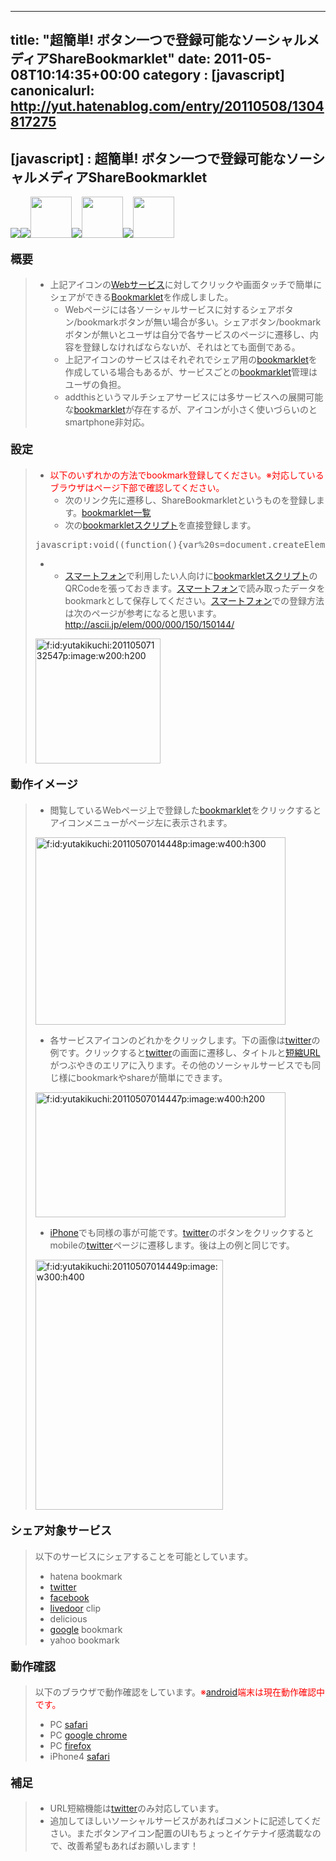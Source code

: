 
---
title: "超簡単! ボタン一つで登録可能なソーシャルメディアShareBookmarklet"
date: 2011-05-08T10:14:35+00:00
category : [javascript]
canonicalurl: http://yut.hatenablog.com/entry/20110508/1304817275
---

## [javascript] : 超簡単! ボタン一つで登録可能なソーシャルメディアShareBookmarklet

<p><img src='http://mobiles-proxy.appspot.com/statics/images/share/hatena.gif' /><img src='http://mobiles-proxy.appspot.com/statics/images/share/twitter.gif' /><img src='http://mobiles-proxy.appspot.com/statics/images/share/facebook_48.png' width=66 height=66 /><img src='http://mobiles-proxy.appspot.com/statics/images/share/livedoor.gif' /><img src='http://mobiles-proxy.appspot.com/statics/images/share/delicious.gif' width=66 height=66/><img src='http://mobiles-proxy.appspot.com/statics/images/share/google.gif' /><img src='http://mobiles-proxy.appspot.com/statics/images/share/yahoo_48.png' width=66 height=66 /></p><p></p>

<div class="section">
<h4><span class="deco" style="font-size:large;">概要</span></h4>

<blockquote>
    
<ul>
<li>上記アイコンの<a class="keyword" href="http://d.hatena.ne.jp/keyword/Web%A5%B5%A1%BC%A5%D3%A5%B9">Webサービス</a>に対してクリックや画面タッチで簡単にシェアができる<a class="keyword" href="http://d.hatena.ne.jp/keyword/Bookmarklet">Bookmarklet</a>を作成しました。
<ul>
<li>Webページには各ソーシャルサービスに対するシェアボタン/bookmarkボタンが無い場合が多い。シェアボタン/bookmarkボタンが無いとユーザは自分で各サービスのページに遷移し、内容を登録しなければならないが、それはとても面倒である。</li>
<li>上記アイコンのサービスはそれぞれでシェア用の<a class="keyword" href="http://d.hatena.ne.jp/keyword/bookmarklet">bookmarklet</a>を作成している場合もあるが、サービスごとの<a class="keyword" href="http://d.hatena.ne.jp/keyword/bookmarklet">bookmarklet</a>管理はユーザの負担。</li>
<li>addthisというマルチシェアサービスには多サービスへの展開可能な<a class="keyword" href="http://d.hatena.ne.jp/keyword/bookmarklet">bookmarklet</a>が存在するが、アイコンが小さく使いづらいのとsmartphone非対応。</li>
</ul></li>
</ul>
</blockquote>

</div>
<div class="section">
<h4><span class="deco" style="font-size:large;">設定</span></h4>

<blockquote>
    
<ul>
<li><span class="deco" style="color:#FF0000;">以下のいずれかの方法でbookmark登録してください。※対応しているブラウザはページ下部で確認してください。</span>
<ul>
<li>次のリンク先に遷移し、ShareBookmarkletというものを登録します。<a href="http://mobiles-proxy.appspot.com/bookmarklet">bookmarklet一覧</a></li>
<li>次の<a class="keyword" href="http://d.hatena.ne.jp/keyword/bookmarklet">bookmarklet</a><a class="keyword" href="http://d.hatena.ne.jp/keyword/%A5%B9%A5%AF%A5%EA%A5%D7%A5%C8">スクリプト</a>を直接登録します。</li>
</ul></li>
</ul><pre class="hljs javascript" data-lang="javascript" data-unlink>javascript:void((<span class="synIdentifier">function</span>()<span class="synIdentifier">{var</span>%20s=<span class="synStatement">document</span>.createElement(<span class="synConstant">'script'</span>);s.setAttribute(<span class="synConstant">'src'</span>,<span class="synConstant">'http://mobiles-proxy.appspot.com/statics/js/multishare.js'</span>);s.setAttribute(<span class="synConstant">'id'</span>,<span class="synConstant">'multishare'</span>);<span class="synStatement">document</span>.body.appendChild(s)<span class="synIdentifier">}</span>)())
</pre>
<ul>
<li>
<ul>
<li><a class="keyword" href="http://d.hatena.ne.jp/keyword/%A5%B9%A5%DE%A1%BC%A5%C8%A5%D5%A5%A9%A5%F3">スマートフォン</a>で利用したい人向けに<a class="keyword" href="http://d.hatena.ne.jp/keyword/bookmarklet">bookmarklet</a><a class="keyword" href="http://d.hatena.ne.jp/keyword/%A5%B9%A5%AF%A5%EA%A5%D7%A5%C8">スクリプト</a>のQRCodeを張っておきます。<a class="keyword" href="http://d.hatena.ne.jp/keyword/%A5%B9%A5%DE%A1%BC%A5%C8%A5%D5%A5%A9%A5%F3">スマートフォン</a>で読み取ったデータをbookmarkとして保存してください。<a class="keyword" href="http://d.hatena.ne.jp/keyword/%A5%B9%A5%DE%A1%BC%A5%C8%A5%D5%A5%A9%A5%F3">スマートフォン</a>での登録方法は次のページが参考になると思います。<a href="http://ascii.jp/elem/000/000/150/150144/">http://ascii.jp/elem/000/000/150/150144/</a></li>
</ul></li>
</ul><p><span itemscope itemtype="http://schema.org/Photograph"><a href="http://f.hatena.ne.jp/yutakikuchi/20110507132547" class="hatena-fotolife" itemprop="url"><img src="http://cdn-ak.f.st-hatena.com/images/fotolife/y/yutakikuchi/20110507/20110507132547.png" alt="f:id:yutakikuchi:20110507132547p:image:w200:h200" title="f:id:yutakikuchi:20110507132547p:image:w200:h200" class="hatena-fotolife" style="width:200px;height:200px" itemprop="image"></a></span></p>

</blockquote>

</div>
<div class="section">
<h4><span class="deco" style="font-size:large;">動作イメージ</span></h4>

<blockquote>
    
<ul>
<li>閲覧しているWebページ上で登録した<a class="keyword" href="http://d.hatena.ne.jp/keyword/bookmarklet">bookmarklet</a>をクリックするとアイコンメニューがページ左に表示されます。</li>
</ul><p><span itemscope itemtype="http://schema.org/Photograph"><a href="http://f.hatena.ne.jp/yutakikuchi/20110507014448" class="hatena-fotolife" itemprop="url"><img src="http://cdn-ak.f.st-hatena.com/images/fotolife/y/yutakikuchi/20110507/20110507014448.png" alt="f:id:yutakikuchi:20110507014448p:image:w400:h300" title="f:id:yutakikuchi:20110507014448p:image:w400:h300" class="hatena-fotolife" style="width:400px;height:300px" itemprop="image"></a></span></p>

<ul>
<li>各サービスアイコンのどれかをクリックします。下の画像は<a class="keyword" href="http://d.hatena.ne.jp/keyword/twitter">twitter</a>の例です。クリックすると<a class="keyword" href="http://d.hatena.ne.jp/keyword/twitter">twitter</a>の画面に遷移し、タイトルと<a class="keyword" href="http://d.hatena.ne.jp/keyword/%C3%BB%BD%CCURL">短縮URL</a>がつぶやきのエリアに入ります。その他のソーシャルサービスでも同じ様にbookmarkやshareが簡単にできます。</li>
</ul><p><span itemscope itemtype="http://schema.org/Photograph"><a href="http://f.hatena.ne.jp/yutakikuchi/20110507014447" class="hatena-fotolife" itemprop="url"><img src="http://cdn-ak.f.st-hatena.com/images/fotolife/y/yutakikuchi/20110507/20110507014447.png" alt="f:id:yutakikuchi:20110507014447p:image:w400:h200" title="f:id:yutakikuchi:20110507014447p:image:w400:h200" class="hatena-fotolife" style="width:400px;height:200px" itemprop="image"></a></span></p>

<ul>
<li><a class="keyword" href="http://d.hatena.ne.jp/keyword/iPhone">iPhone</a>でも同様の事が可能です。<a class="keyword" href="http://d.hatena.ne.jp/keyword/twitter">twitter</a>のボタンをクリックするとmobileの<a class="keyword" href="http://d.hatena.ne.jp/keyword/twitter">twitter</a>ページに遷移します。後は上の例と同じです。</li>
</ul><p><span itemscope itemtype="http://schema.org/Photograph"><a href="http://f.hatena.ne.jp/yutakikuchi/20110507014449" class="hatena-fotolife" itemprop="url"><img src="http://cdn-ak.f.st-hatena.com/images/fotolife/y/yutakikuchi/20110507/20110507014449.png" alt="f:id:yutakikuchi:20110507014449p:image:w300:h400" title="f:id:yutakikuchi:20110507014449p:image:w300:h400" class="hatena-fotolife" style="width:300px;height:400px" itemprop="image"></a></span></p>

</blockquote>

</div>
<div class="section">
<h4><span class="deco" style="font-size:large;">シェア対象サービス</span></h4>

<blockquote>
    <p>以下のサービスにシェアすることを可能としています。</p>

<ul>
<li>hatena bookmark</li>
<li><a class="keyword" href="http://d.hatena.ne.jp/keyword/twitter">twitter</a></li>
<li><a class="keyword" href="http://d.hatena.ne.jp/keyword/facebook">facebook</a></li>
<li><a class="keyword" href="http://d.hatena.ne.jp/keyword/livedoor">livedoor</a> clip</li>
<li>delicious</li>
<li><a class="keyword" href="http://d.hatena.ne.jp/keyword/google">google</a> bookmark</li>
<li>yahoo bookmark</li>
</ul>
</blockquote>

</div>
<div class="section">
<h4><span class="deco" style="font-size:large;">動作確認</span></h4>

<blockquote>
    <p>以下のブラウザで動作確認をしています。<span class="deco" style="color:#FF0000;">※<a class="keyword" href="http://d.hatena.ne.jp/keyword/android">android</a>端末は現在動作確認中です。</span></p>

<ul>
<li>PC <a class="keyword" href="http://d.hatena.ne.jp/keyword/safari">safari</a></li>
<li>PC <a class="keyword" href="http://d.hatena.ne.jp/keyword/google%20chrome">google chrome</a></li>
<li>PC <a class="keyword" href="http://d.hatena.ne.jp/keyword/firefox">firefox</a></li>
<li>iPhone4 <a class="keyword" href="http://d.hatena.ne.jp/keyword/safari">safari</a></li>
</ul>
</blockquote>

</div>
<div class="section">
<h4><span class="deco" style="font-size:large;">補足</span></h4>

<blockquote>
    
<ul>
<li>URL短縮機能は<a class="keyword" href="http://d.hatena.ne.jp/keyword/twitter">twitter</a>のみ対応しています。</li>
<li>追加してほしいソーシャルサービスがあればコメントに記述してください。またボタンアイコン配置のUIもちょっとイケテナイ感満載なので、改善希望もあればお願いします！</li>
</ul>
</blockquote>

</div>

